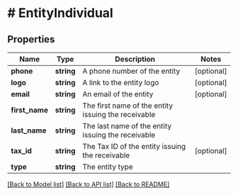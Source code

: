 # # EntityIndividual

## Properties

Name | Type | Description | Notes
------------ | ------------- | ------------- | -------------
**phone** | **string** | A phone number of the entity | [optional]
**logo** | **string** | A link to the entity logo | [optional]
**email** | **string** | An email of the entity | [optional]
**first_name** | **string** | The first name of the entity issuing the receivable |
**last_name** | **string** | The last name of the entity issuing the receivable |
**tax_id** | **string** | The Tax ID of the entity issuing the receivable | [optional]
**type** | **string** | The entity type |

[[Back to Model list]](../../README.md#models) [[Back to API list]](../../README.md#endpoints) [[Back to README]](../../README.md)
